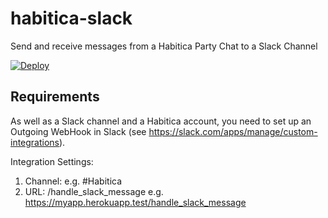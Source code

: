 # habitica-slack
Send and receive messages from a Habitica Party Chat to a Slack Channel

[![Deploy](https://www.herokucdn.com/deploy/button.svg)](https://heroku.com/deploy?template=https://github.com/niteshpatel/habitica-slack)

## Requirements

As well as a Slack channel and a Habitica account, you need to set up an Outgoing WebHook in Slack (see https://slack.com/apps/manage/custom-integrations).  

Integration Settings:

1. Channel: <your-slack-channel> e.g. #Habitica
2. URL: <heroku-app-url>/handle_slack_message e.g. https://myapp.herokuapp.test/handle_slack_message
